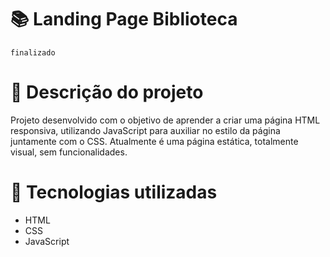 # 📚 Landing Page Biblioteca
`finalizado`

# 📝 Descrição do projeto
Projeto desenvolvido com o objetivo de aprender a criar uma página HTML responsiva, utilizando JavaScript para auxiliar no estilo da página juntamente com o CSS. Atualmente é uma página estática, totalmente visual, sem funcionalidades. 

# 🔨 Tecnologias utilizadas
- HTML
- CSS
- JavaScript



